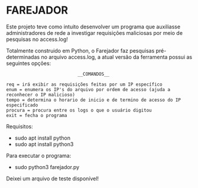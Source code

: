 # FAREJADOR
Este projeto teve como intuito desenvolver um programa que auxiliasse administradores de rede a investigar requisições maliciosas por meio de pesquisas no access.log!

Totalmente construido em Python, o Farejador faz pesquisas pré-determinadas no arquivo access.log, a atual 
versão da ferramenta possui as seguintes opções:

                               __COMANDOS__ 

    req = irá exibir as requisições feitas por um IP específico                                                                
    enum = enumera os IP's do arquivo por ordem de acesso (ajuda a reconhecer o IP malicioso)                                       
    tempo = determina o horario de inicio e de termino de acesso do IP especificado                                                 
    procura = procura entre os logs o que o usuário digitou                            
    exit = fecha o programa 

Requisitos:
* sudo apt install python
* sudo apt install python3

Para executar o programa: 
* sudo python3 farejador.py

Deixei um arquivo de teste disponível! 
